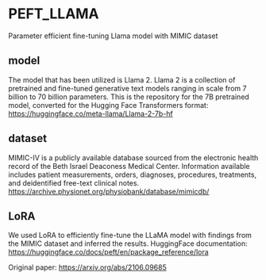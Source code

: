# PEFT_LLAMA

Parameter efficient fine-tuning Llama model with MIMIC dataset

## model
The model that has been utilized is Llama 2.
Llama 2 is a collection of pretrained and fine-tuned generative text models ranging in scale from 7 billion to 70 billion parameters. 
This is the repository for the 7B pretrained model, converted for the Hugging Face Transformers format: 
https://huggingface.co/meta-llama/Llama-2-7b-hf

## dataset
MIMIC-IV is a publicly available database sourced from the electronic health record of the Beth Israel Deaconess Medical Center. Information available includes patient measurements, orders, diagnoses, procedures, treatments, and deidentified free-text clinical notes.
https://archive.physionet.org/physiobank/database/mimicdb/

## LoRA
We used LoRA to efficiently fine-tune the LLaMA model with findings from the MIMIC dataset and inferred the results.
HuggingFace documentation:
https://huggingface.co/docs/peft/en/package_reference/lora

Original paper:
https://arxiv.org/abs/2106.09685
